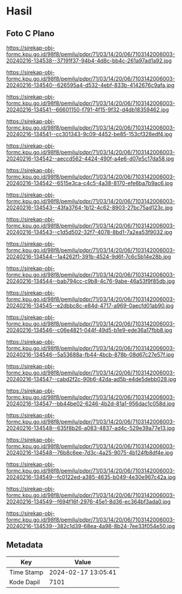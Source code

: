 # Hasil

## Foto C Plano

https://sirekap-obj-formc.kpu.go.id/98f8/pemilu/pdpr/71/03/14/20/06/7103142006003-20240216-134538--37191f37-94b4-4d8c-bb4c-261a97ad1a92.jpg

https://sirekap-obj-formc.kpu.go.id/98f8/pemilu/pdpr/71/03/14/20/06/7103142006003-20240216-134540--626595a4-d532-4ebf-833b-4142676c9afa.jpg

https://sirekap-obj-formc.kpu.go.id/98f8/pemilu/pdpr/71/03/14/20/06/7103142006003-20240216-134541--66601150-f791-4f15-9f32-d4db18359462.jpg

https://sirekap-obj-formc.kpu.go.id/98f8/pemilu/pdpr/71/03/14/20/06/7103142006003-20240216-134541--cc301343-9c09-4452-be85-153cf328edf4.jpg

https://sirekap-obj-formc.kpu.go.id/98f8/pemilu/pdpr/71/03/14/20/06/7103142006003-20240216-134542--aeccd562-4424-490f-a4e6-d07e5c17da58.jpg

https://sirekap-obj-formc.kpu.go.id/98f8/pemilu/pdpr/71/03/14/20/06/7103142006003-20240216-134542--6515e3ca-c4c5-4a38-8170-efe6ba7b9ac6.jpg

https://sirekap-obj-formc.kpu.go.id/98f8/pemilu/pdpr/71/03/14/20/06/7103142006003-20240216-134543--43fa3764-1b12-4c62-8903-27bc75ad123c.jpg

https://sirekap-obj-formc.kpu.go.id/98f8/pemilu/pdpr/71/03/14/20/06/7103142006003-20240216-134543--c1d5d502-32f7-4078-8bd1-7a2ea53f9032.jpg

https://sirekap-obj-formc.kpu.go.id/98f8/pemilu/pdpr/71/03/14/20/06/7103142006003-20240216-134544--1a4262f1-391b-4524-9d6f-7c6c5b14e28b.jpg

https://sirekap-obj-formc.kpu.go.id/98f8/pemilu/pdpr/71/03/14/20/06/7103142006003-20240216-134544--bab794cc-c9b8-4c76-9abe-46a53f9f85db.jpg

https://sirekap-obj-formc.kpu.go.id/98f8/pemilu/pdpr/71/03/14/20/06/7103142006003-20240216-134545--e2dbbc8c-e84d-4717-a969-0aecfd01ab90.jpg

https://sirekap-obj-formc.kpu.go.id/98f8/pemilu/pdpr/71/03/14/20/06/7103142006003-20240216-134546--c06e4821-044f-49d5-b1e9-ede36a17fbb8.jpg

https://sirekap-obj-formc.kpu.go.id/98f8/pemilu/pdpr/71/03/14/20/06/7103142006003-20240216-134546--5a53688a-fb44-4bcb-878b-08d67c27e57f.jpg

https://sirekap-obj-formc.kpu.go.id/98f8/pemilu/pdpr/71/03/14/20/06/7103142006003-20240216-134547--cabd2f2c-90b6-42da-ad5b-e4de5debb028.jpg

https://sirekap-obj-formc.kpu.go.id/98f8/pemilu/pdpr/71/03/14/20/06/7103142006003-20240216-134547--bb44be02-6246-4b2d-81a1-956dac1c058d.jpg

https://sirekap-obj-formc.kpu.go.id/98f8/pemilu/pdpr/71/03/14/20/06/7103142006003-20240216-134548--635f8b26-a083-4837-ad4c-529e39a77e13.jpg

https://sirekap-obj-formc.kpu.go.id/98f8/pemilu/pdpr/71/03/14/20/06/7103142006003-20240216-134548--76b8c6ee-7d3c-4a25-9075-4b124fb8df4e.jpg

https://sirekap-obj-formc.kpu.go.id/98f8/pemilu/pdpr/71/03/14/20/06/7103142006003-20240216-134549--fc0122ed-a385-4635-b049-4e30e967c42a.jpg

https://sirekap-obj-formc.kpu.go.id/98f8/pemilu/pdpr/71/03/14/20/06/7103142006003-20240216-134549--f694f16f-2976-45e1-8d36-ec364bf3ada0.jpg

https://sirekap-obj-formc.kpu.go.id/98f8/pemilu/pdpr/71/03/14/20/06/7103142006003-20240216-134539--382c1d39-68ea-4a98-8b24-7ee33f054e50.jpg


## Metadata

| Key        | Value               |
| ---------- | ------------------- |
| Time Stamp | 2024-02-17 13:05:41 |
| Kode Dapil | 7101                |



